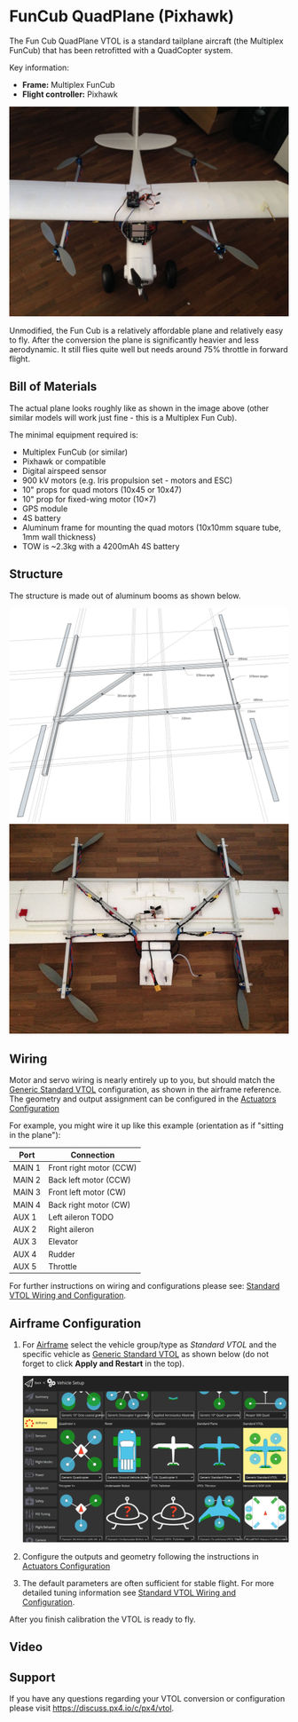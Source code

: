# FunCub QuadPlane (Pixhawk)

The Fun Cub QuadPlane VTOL is a standard tailplane aircraft (the Multiplex FunCub) that has been retrofitted with a QuadCopter system.

Key information:

- **Frame:** Multiplex FunCub
- **Flight controller:** Pixhawk

![Fun Cub VTOL](../../assets/airframes/vtol/funcub_pixhawk/fun_cub_vtol_complete.jpg)

Unmodified, the Fun Cub is a relatively affordable plane and relatively easy to fly.
After the conversion the plane is significantly heavier and less aerodynamic.
It still flies quite well but needs around 75% throttle in forward flight.


## Bill of Materials

The actual plane looks roughly like as shown in the image above (other similar models will work
just fine - this is a Multiplex Fun Cub).

The minimal equipment required is:

- Multiplex FunCub (or similar)
- Pixhawk or compatible
- Digital airspeed sensor
- 900 kV motors (e.g. Iris propulsion set - motors and ESC)
- 10" props for quad motors (10x45 or 10x47)
- 10" prop for fixed-wing motor (10×7)
- GPS module
- 4S battery
- Aluminum frame for mounting the quad motors (10x10mm square tube, 1mm wall thickness)
- TOW is ~2.3kg with a 4200mAh 4S battery


## Structure

The structure is made out of aluminum booms as shown below.

![quad_frame](../../assets/airframes/vtol/funcub_pixhawk/fun_cub_aluminium_frame_for_vtol.jpg)
![Fun Cub -frame for vtol mounted](../../assets/airframes/vtol/funcub_pixhawk/fun_cub_aluminium_frame_for_vtol_mounted.jpg)

## Wiring

Motor and servo wiring is nearly entirely up to you, but should match the [Generic Standard VTOL](../airframes/airframe_reference.md#vtol_standard_vtol_generic_standard_vtol) configuration, as shown in the airframe reference.
The geometry and output assignment can be configured in the [Actuators Configuration](../config/actuators.md#actuator-outputs)

For example, you might wire it up like this example (orientation as if "sitting in the plane"):


Port | Connection
--- | ---
MAIN 1 | Front right motor (CCW)
MAIN 2 | Back left motor (CCW)
MAIN 3 | Front left motor (CW)
MAIN 4 | Back right motor (CW)
AUX 1  | Left aileron TODO
AUX 2  | Right aileron
AUX 3  | Elevator
AUX 4  | Rudder
AUX 5  | Throttle

For further instructions on wiring and configurations please see:
[Standard VTOL Wiring and Configuration](../config_vtol/vtol_quad_configuration.md). <!-- replace with Pixhawk Wiring Quickstart -->

## Airframe Configuration

1. For [Airframe](../config/airframe.md) select the vehicle group/type as *Standard VTOL* and the specific vehicle as [Generic Standard VTOL](../airframes/airframe_reference.md#vtol_standard_vtol_generic_standard_vtol) as shown below (do not forget to click **Apply and Restart** in the top).

   ![QCG - Select Generic Standard VTOL](../../assets/qgc/setup/airframe/px4_frame_generic_standard_vtol.png)

1. Configure the outputs and geometry following the instructions in [Actuators Configuration](../config/actuators.md)
1. The default parameters are often sufficient for stable flight. For more detailed tuning information see [Standard VTOL Wiring and Configuration](../config_vtol/vtol_quad_configuration.md).

After you finish calibration the VTOL is ready to fly.


## Video

<lite-youtube videoid="4K8yaa6A0ks" title="Fun Cub PX4 VTOL Maiden"/>

## Support

If you have any questions regarding your VTOL conversion or configuration please visit <https://discuss.px4.io/c/px4/vtol>.


